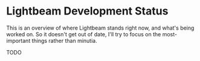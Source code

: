 # Lightbeam Development Status

This is an overview of where Lightbeam stands right now, and what's being worked on. So it doesn't get out of date, I'll try to focus on the most-important things rather than minutia.

TODO
